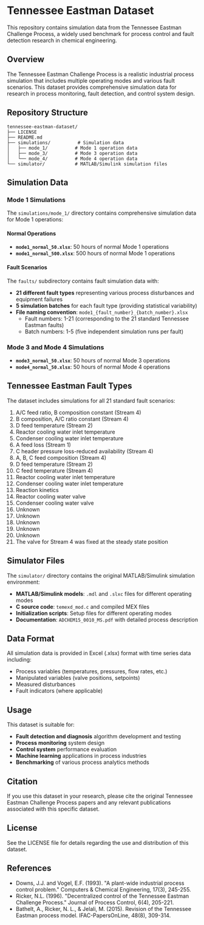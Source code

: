 # Tennessee Eastman Dataset

This repository contains simulation data from the Tennessee Eastman Challenge Process, a widely used benchmark for process control and fault detection research in chemical engineering.

## Overview

The Tennessee Eastman Challenge Process is a realistic industrial process simulation that includes multiple operating modes and various fault scenarios. This dataset provides comprehensive simulation data for research in process monitoring, fault detection, and control system design.

## Repository Structure

```
tennessee-eastman-dataset/
├── LICENSE
├── README.md
├── simulations/          # Simulation data
│   ├── mode_1/          # Mode 1 operation data
│   ├── mode_3/          # Mode 3 operation data
│   └── mode_4/          # Mode 4 operation data
└── simulator/           # MATLAB/Simulink simulation files
```

## Simulation Data

### Mode 1 Simulations

The `simulations/mode_1/` directory contains comprehensive simulation data for Mode 1 operations:

#### Normal Operations
- **`mode1_normal_50.xlsx`**: 50 hours of normal Mode 1 operations
- **`mode1_normal_500.xlsx`**: 500 hours of normal Mode 1 operations

#### Fault Scenarios
The `faults/` subdirectory contains fault simulation data with:
- **21 different fault types** representing various process disturbances and equipment failures
- **5 simulation batches** for each fault type (providing statistical variability)
- **File naming convention**: `mode1_{fault_number}_{batch_number}.xlsx`
  - Fault numbers: 1-21 (corresponding to the 21 standard Tennessee Eastman faults)
  - Batch numbers: 1-5 (five independent simulation runs per fault)

### Mode 3 and Mode 4 Simulations

- **`mode3_normal_50.xlsx`**: 50 hours of normal Mode 3 operations
- **`mode4_normal_50.xlsx`**: 50 hours of normal Mode 4 operations

## Tennessee Eastman Fault Types

The dataset includes simulations for all 21 standard fault scenarios:

1. A/C feed ratio, B composition constant (Stream 4)
2. B composition, A/C ratio constant (Stream 4) 
3. D feed temperature (Stream 2)
4. Reactor cooling water inlet temperature
5. Condenser cooling water inlet temperature
6. A feed loss (Stream 1)
7. C header pressure loss-reduced availability (Stream 4)
8. A, B, C feed composition (Stream 4)
9. D feed temperature (Stream 2)
10. C feed temperature (Stream 4)
11. Reactor cooling water inlet temperature
12. Condenser cooling water inlet temperature
13. Reaction kinetics
14. Reactor cooling water valve
15. Condenser cooling water valve
16. Unknown
17. Unknown
18. Unknown
19. Unknown
20. Unknown
21. The valve for Stream 4 was fixed at the steady state position

## Simulator Files

The `simulator/` directory contains the original MATLAB/Simulink simulation environment:

- **MATLAB/Simulink models**: `.mdl` and `.slxc` files for different operating modes
- **C source code**: `temexd_mod.c` and compiled MEX files
- **Initialization scripts**: Setup files for different operating modes
- **Documentation**: `ADCHEM15_0010_MS.pdf` with detailed process description

## Data Format

All simulation data is provided in Excel (.xlsx) format with time series data including:
- Process variables (temperatures, pressures, flow rates, etc.)
- Manipulated variables (valve positions, setpoints)
- Measured disturbances
- Fault indicators (where applicable)

## Usage

This dataset is suitable for:
- **Fault detection and diagnosis** algorithm development and testing
- **Process monitoring** system design
- **Control system** performance evaluation
- **Machine learning** applications in process industries
- **Benchmarking** of various process analytics methods

## Citation

If you use this dataset in your research, please cite the original Tennessee Eastman Challenge Process papers and any relevant publications associated with this specific dataset.

## License

See the LICENSE file for details regarding the use and distribution of this dataset.

## References

- Downs, J.J. and Vogel, E.F. (1993). "A plant-wide industrial process control problem." Computers & Chemical Engineering, 17(3), 245-255.
- Ricker, N.L. (1996). "Decentralized control of the Tennessee Eastman Challenge Process." Journal of Process Control, 6(4), 205-221.
- Bathelt, A., Ricker, N. L., & Jelali, M. (2015). Revision of the Tennessee Eastman process model. IFAC-PapersOnLine, 48(8), 309-314.